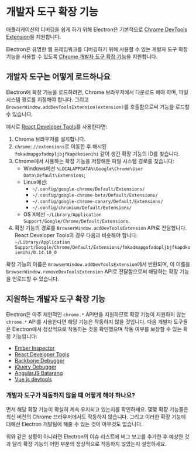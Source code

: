 # 개발자 도구 확장 기능

애플리케이션의 디버깅을 쉽게 하기 위해 Electron은 기본적으로
[Chrome DevTools Extension][devtools-extension]을 지원합니다.

Electron은 유명한 웹 프레임워크를 디버깅하기 위해 사용할 수 있는 개발자 도구 확장
기능을 사용할 수 있도록 [Chrome 개발자 도구 확장 기능][devtools-extension]을
지원합니다.

## 개발자 도구는 어떻게 로드하나요

Electron에 확장 기능을 로드하려면, Chrome 브라우저에서 다운로드 해야 하며, 파일 시스템 경로를 지정해야 합니다. 그리고 `BrowserWindow.addDevToolsExtension(extension)`를 호출함으로써 기능을 로드할 수 있습니다.

예시로 [React Developer Tools][react-devtools]를 사용한다면:

1. Chrome 브라우저를 설치합니다.
2. `chrome://extensions`로 이동한 후 해시된 `fmkadmapgofadopljbjfkapdkoienihi`
  같이 생긴 확장 기능의 ID를 찾습니다.
3. Chrome에서 사용하는 확장 기능을 저장해둔 파일 시스템 경로를 찾습니다:
   * Windows에선 `%LOCALAPPDATA%\Google\Chrome\User Data\Default\Extensions`;
   * Linux에선:
     * `~/.config/google-chrome/Default/Extensions/`
     * `~/.config/google-chrome-beta/Default/Extensions/`
     * `~/.config/google-chrome-canary/Default/Extensions/`
     * `~/.config/chromium/Default/Extensions/`
   * OS X에선 `~/Library/Application Support/Google/Chrome/Default/Extensions`.
4. 확장 기능의 경로를 `BrowserWindow.addDevToolsExtension` API로 전달합니다.
   React Developer Tools의 경우 다음과 비슷해야 합니다:
   `~/Library/Application Support/Google/Chrome/Default/Extensions/fmkadmapgofadopljbjfkapdkoienihi/0.14.10_0`

확장 기능의 이름은 `BrowserWindow.addDevToolsExtension`에서 반환되며, 이 이름을
`BrowserWindow.removeDevToolsExtension` API로 전달함으로써 해당하는 확장 기능을
언로드할 수 있습니다.

## 지원하는 개발자 도구 확장 기능

Electron은 아주 제한적인 `chrome.*` API만을 지원하므로 확장 기능이 지원하지 않는
`chrome.*` API를 사용한다면 해당 기능은 작동하지 않을 것입니다. 다음 개발자 도구들은
Electron에서 정상적으로 작동하는 것을 확인했으며 작동 여부를 보장할 수 있는 확장
기능입니다:

* [Ember Inspector](https://chrome.google.com/webstore/detail/ember-inspector/bmdblncegkenkacieihfhpjfppoconhi)
* [React Developer Tools](https://chrome.google.com/webstore/detail/react-developer-tools/fmkadmapgofadopljbjfkapdkoienihi)
* [Backbone Debugger](https://chrome.google.com/webstore/detail/backbone-debugger/bhljhndlimiafopmmhjlgfpnnchjjbhd)
* [jQuery Debugger](https://chrome.google.com/webstore/detail/jquery-debugger/dbhhnnnpaeobfddmlalhnehgclcmjimi)
* [AngularJS Batarang](https://chrome.google.com/webstore/detail/angularjs-batarang/ighdmehidhipcmcojjgiloacoafjmpfk)
* [Vue.js devtools](https://chrome.google.com/webstore/detail/vuejs-devtools/nhdogjmejiglipccpnnnanhbledajbpd)

### 개발자 도구가 작동하지 않을 때 어떻게 해야 하나요?

먼저 해당 확장 기능이 확실히 계속 유지되고 있는지를 확인하세요. 몇몇 확장 기능들은
최신 버전의 Chrome 브라우저에서도 작동하지 않습니다. 그리고 이러한 확장 기능에 대해선
Electron 개발팀에 해줄 수 있는 것이 아무것도 없습니다.

위와 같은 상황이 아니라면 Electron의 이슈 리스트에 버그 보고를 추가한 후 예상한 것과
달리 확장 기능의 어떤 부분의 정상적으로 작동하지 않았는지 설명하세요.

[devtools-extension]: https://developer.chrome.com/extensions/devtools
[react-devtools]: https://chrome.google.com/webstore/detail/react-developer-tools/fmkadmapgofadopljbjfkapdkoienihi
